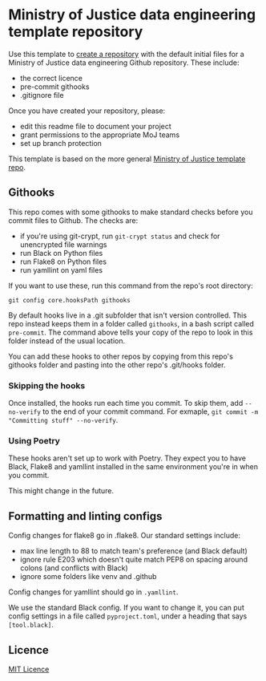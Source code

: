 # Ministry of Justice data engineering template repository

Use this template to [create a repository](https://github.com/moj-analytical-services/data-engineering-template/generate) with the default initial files for a Ministry of Justice data engineering Github repository. These include:

* the correct licence
* pre-commit githooks
* .gitignore file

Once you have created your repository, please:

* edit this readme file to document your project
* grant permissions to the appropriate MoJ teams
* set up branch protection

This template is based on the more general [Ministry of Justice template repo](https://github.com/ministryofjustice/template-repository). 

## Githooks
This repo comes with some githooks to make standard checks before you commit files to Github. The checks are: 
- if you're using git-crypt, run `git-crypt status` and check for unencrypted file warnings 
- run Black on Python files
- run Flake8 on Python files
- run yamllint on yaml files

If you want to use these, run this command from the repo's root directory: 

`git config core.hooksPath githooks`

By default hooks live in a .git subfolder that isn't version controlled. This repo instead keeps them in a folder called `githooks`, in a bash script called `pre-commit`. The command above tells your copy of the repo to look in this folder instead of the usual location. 

You can add these hooks to other repos by copying from this repo's githooks folder and pasting into the other repo's .git/hooks folder.

### Skipping the hooks
Once installed, the hooks run each time you commit. To skip them, add `--no-verify` to the end of your commit command. For exmaple, `git commit -m "Committing stuff" --no-verify`.

### Using Poetry
These hooks aren't set up to work with Poetry. They expect you to have Black, Flake8 and yamllint installed in the same environment you're in when you commit. 

This might change in the future.

## Formatting and linting configs
Config changes for flake8 go in .flake8. Our standard settings include:
- max line length to 88 to match team's preference (and Black default)
- ignore rule E203 which doesn't quite match PEP8 on spacing around colons (and conflicts with Black)
- ignore some folders like venv and .github

Config changes for yamllint should go in `.yamllint`. 

We use the standard Black config. If you want to change it, you can put config settings in a file called `pyproject.toml`, under a heading that says `[tool.black]`. 

## Licence
[MIT Licence](LICENCE.md)
